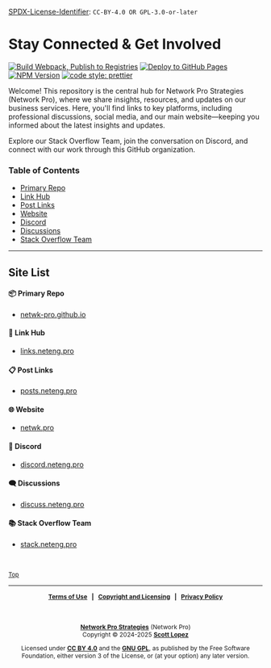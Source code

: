 <!-- =========================================================================
SPDX-License-Identifier: CC-BY-4.0 OR GPL-3.0-or-later
This file is part of Network Pro.
========================================================================== -->

<!--
Network Pro Strategies
Copyright © 2025 Scott Lopez

---

I. Creative Commons Attribution 4.0 International

Network Pro (the "Licensed Material") is licensed under Creative Commons Attribution 4.0 International ("CC BY 4.0"). To view a copy of this license, visit https://creativecommons.org/licenses/by/4.0/.

Per the terms of the License, you are free to distribute, remix, adapt, and build upon the Licensed Material for any purpose, even commercially.
You must give appropriate credit, provide a link to the License, and indicate if changes were made.

The Licensor offers the Licensed Material as-is and as-available, and makes no representations or warranties of any kind concerning the Licensed Material, whether express, implied, statutory, or other. This includes, without limitation, warranties of title, merchantability, fitness for a particular purpose, non-infringement, absence of latent or other defects, accuracy, or the presence or absence of errors, whether or not known or discoverable.

Permissions beyond the scope of this License—or instead of those permitted by this License—may be available as further defined within this document.

  SPDX Reference: https://spdx.org/licenses/CC-BY-4.0.html
  Canonical URL: https://creativecommons.org/licenses/by/4.0/

---

II. GNU General Public License

Network Pro is free software: you can redistribute it and/or modify it under the terms of the GNU General Public License ("GNU GPL") as published by the Free Software Foundation, either version 3 of the License, or (at your option) any later version.

This material is distributed in the hope that it will be useful, but WITHOUT ANY WARRANTY; without even the implied warranty of MERCHANTABILITY or
FITNESS FOR A PARTICULAR PURPOSE.

See the GNU General Public License for more details.

  SPDX Reference: https://spdx.org/licenses/GPL-3.0-or-later.html
  Canonical URL: https://www.gnu.org/licenses/gpl-3.0.html

---

Author: Scott Lopez
Email: <contact@neteng.pro>
Web: <https://bio.neteng.pro>
-->

[SPDX-License-Identifier](https://spdx.dev/learn/handling-license-info/):
`CC-BY-4.0 OR GPL-3.0-or-later`

# <a id="top">Stay Connected & Get Involved</a>

[![Build Webpack, Publish to Registries](https://github.com/netwk-pro/netwk-pro.github.io/actions/workflows/webpack.yml/badge.svg)](https://github.com/netwk-pro/netwk-pro.github.io/actions/workflows/webpack.yml) [![Deploy to GitHub Pages](https://github.com/netwk-pro/netwk-pro.github.io/actions/workflows/upload.yml/badge.svg)](https://github.com/netwk-pro/netwk-pro.github.io/actions/workflows/upload.yml)  
[![NPM Version](https://img.shields.io/npm/v/%40neteng-pro%2Fnetwk-pro-web?registry_uri=https%3A%2F%2Fregistry.npmjs.com&style=flat&logo=npm&logoSize=auto&labelColor=fffff&color=0c7ebe)](https://www.npmjs.com/package/@neteng-pro/netwk-pro-web) [![code style: prettier](https://img.shields.io/badge/code_style-prettier-ff69b4.svg?style=flat-square)](https://github.com/prettier/prettier)

Welcome! This repository is the central hub for Network Pro Strategies (Network Pro), where we share insights, resources, and updates on our business services. Here, you'll find links to key platforms, including professional discussions, social media, and our main website&mdash;keeping you informed about the latest insights and updates.

Explore our Stack Overflow Team, join the conversation on Discord, and connect with our work through this GitHub organization.

<!-- markdownlint-disable MD001 -->

### Table of Contents

- [Primary Repo](#repo)
- [Link Hub](#links)
- [Post Links](#posts)
- [Website](#website)
- [Discord](#discord)
- [Discussions](#discuss)
- [Stack Overflow Team](#stack)

---

## Site List

#### 📦 <a id="repo">Primary Repo</a>

<!-- markdownlint-enable MD001 -->

- [netwk-pro.github.io](https://github.com/netwk-pro/netwk-pro.github.io)

#### 🔗 <a id="links">Link Hub</a>

- [links.neteng.pro](https://links.neteng.pro)

#### 📋 <a id="posts">Post Links</a>

- [posts.neteng.pro](https://posts.neteng.pro)

#### 🌐 <a id="website">Website</a>

- [netwk.pro](https://netwk.pro)

#### 💬 <a id="discord">Discord</a>

- [discord.neteng.pro](https://discord.neteng.pro)

#### 🗨️ <a id="discuss">Discussions</a>

- [discuss.neteng.pro](https://discuss.neteng.pro)

#### 📚 <a id="stack">Stack Overflow Team</a>

- [stack.neteng.pro](https://stack.neteng.pro)

&nbsp;

<sub>[Top](#top)</sub>

---

<span style="font-size: 12px; font-weight: bold; text-align: center;">

[Terms of Use](https://github.com/netwk-pro/netwk-pro.github.io/blob/master/legal/TERMS.md) &nbsp; | &nbsp; [Copyright and Licensing](https://github.com/netwk-pro/netwk-pro.github.io/blob/master/LICENSE.md) &nbsp; | &nbsp; [Privacy Policy](https://github.com/netwk-pro/netwk-pro.github.io/blob/master/legal/PRIVACY.md)

</span>

&nbsp;

<span style="font-size: 12px; text-align: center;">

**[Network Pro Strategies](https://netwk.pro/)** (Network Pro)  
Copyright &copy; 2024-2025 **[Scott Lopez](https://bio.neteng.pro)**

Licensed under **[CC BY 4.0](https://creativecommons.org/licenses/by/4.0/)** and the **[GNU GPL](https://spdx.org/licenses/GPL-3.0-or-later.html)**, as published by the Free Software Foundation, either version 3 of the License, or (at your option) any later version.

</span>
